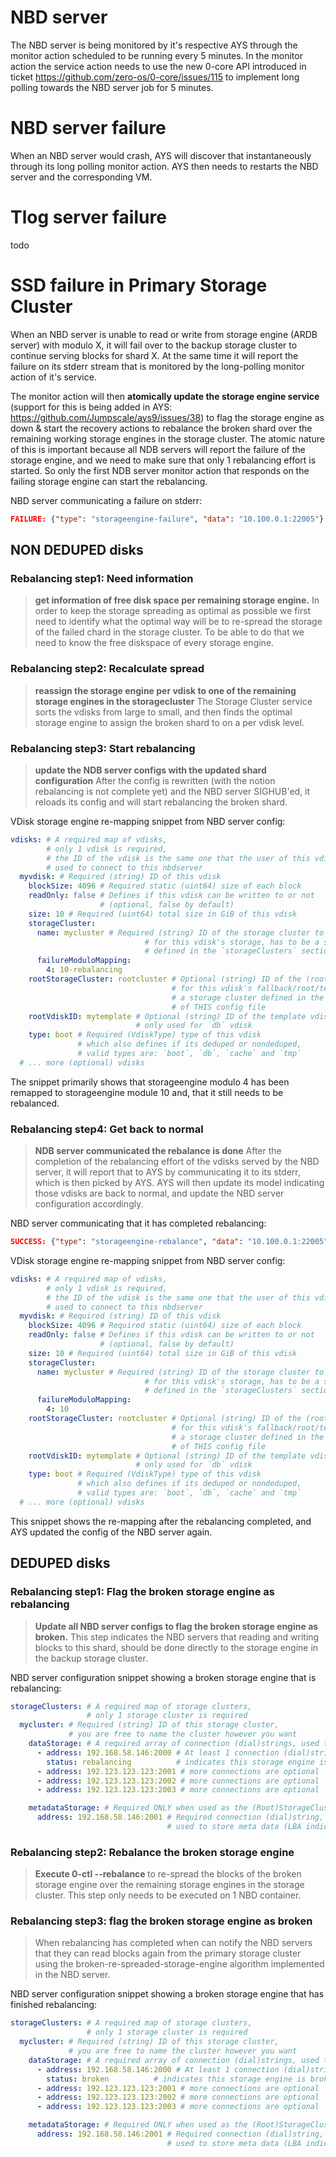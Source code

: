 # NBD server
The NBD server is being monitored by it's respective AYS through the monitor action scheduled to be running every 5 minutes. In the monitor action the service action needs to use the new 0-core API introduced in ticket https://github.com/zero-os/0-core/issues/115 to implement long polling towards the NBD server job for 5 minutes.

# NBD server failure
When an NBD server would crash, AYS will discover that instantaneously through its long polling monitor action.
AYS then needs to restarts the NBD server and the corresponding VM.

# Tlog server failure
todo

# SSD failure in Primary Storage Cluster
When an NBD server is unable to read or write from storage engine (ARDB server) with modulo X, it will fail over to the backup storage cluster to continue serving blocks for shard X. At the same time it will report the failure on its stderr stream that is monitored by the long-polling monitor action of it's service.

The monitor action will then **atomically update the storage engine service** (support for this is being added in AYS: https://github.com/Jumpscale/ays9/issues/38) to flag the storage engine as down & start the recovery actions to rebalance the broken shard over the remaining working storage engines in the storage cluster. The atomic nature of this is important because all NDB servers will report the failure of the storage engine, and we need to make sure that only 1 rebalancing effort is started. So only the first NDB server monitor action that responds on the failing storage engine can start the rebalancing.

NBD server communicating a failure on stderr:
```json
FAILURE: {"type": "storageengine-failure", "data": "10.100.0.1:22005"}
```

## NON DEDUPED disks

### Rebalancing step1: Need information
> **get information of free disk space per remaining storage engine.**
In order to keep the storage spreading as optimal as possible we first need to identify what the optimal way will be to re-spread the storage of the failed chard in the storage cluster. To be able to do that we need to know the free diskspace of every storage engine.

### Rebalancing step2: Recalculate spread
> **reassign the storage engine per vdisk to one of the remaining storage engines in the storagecluster**
The Storage Cluster service sorts the vdisks from large to small, and then finds the optimal storage engine to assign the broken shard to on a per vdisk level.

### Rebalancing step3: Start rebalancing
> **update the NDB server configs with the updated shard configuration**
After the config is rewritten (with the notion rebalancing is not complete yet) and the NBD server SIGHUB'ed, it reloads its config and will start rebalancing the broken shard.

VDisk storage engine re-mapping snippet from NBD server config:
```yaml
vdisks: # A required map of vdisks,
        # only 1 vdisk is required,
        # the ID of the vdisk is the same one that the user of this vdisk (nbd client)
        # used to connect to this nbdserver
  myvdisk: # Required (string) ID of this vdisk
    blockSize: 4096 # Required static (uint64) size of each block
    readOnly: false # Defines if this vdisk can be written to or not
                    # (optional, false by default)
    size: 10 # Required (uint64) total size in GiB of this vdisk
    storageCluster:
      name: mycluster # Required (string) ID of the storage cluster to use
                              # for this vdisk's storage, has to be a storage cluster
                              # defined in the `storageClusters` section of THIS config file
      failureModuloMapping:
        4: 10-rebalancing
    rootStorageCluster: rootcluster # Optional (string) ID of the (root) storage cluster to use
                                    # for this vdisk's fallback/root/template storage, has to be
                                    # a storage cluster defined in the `storageClusters` section
                                    # of THIS config file
    rootVdiskID: mytemplate # Optional (string) ID of the template vdisk,
                            # only used for `db` vdisk
    type: boot # Required (VdiskType) type of this vdisk
               # which also defines if its deduped or nondeduped,
               # valid types are: `boot`, `db`, `cache` and `tmp`
  # ... more (optional) vdisks
```
The snippet primarily shows that storageengine modulo 4 has been remapped to storageengine module 10 and, that it still needs to be rebalanced.

### Rebalancing step4: Get back to normal
> **NDB server communicated the rebalance is done**
After the completion of the rebalancing effort of the vdisks served by the NBD server, it will report that to AYS by communicating it to its stderr, which is then picked by AYS. AYS will then update its model indicating those vdisks are back to normal, and update the NBD server configuration accordingly.

NBD server communicating that it has completed rebalancing:
```json
SUCCESS: {"type": "storageengine-rebalance", "data": "10.100.0.1:22005"}
```

VDisk storage engine re-mapping snippet from NBD server config:
```yaml
vdisks: # A required map of vdisks,
        # only 1 vdisk is required,
        # the ID of the vdisk is the same one that the user of this vdisk (nbd client)
        # used to connect to this nbdserver
  myvdisk: # Required (string) ID of this vdisk
    blockSize: 4096 # Required static (uint64) size of each block
    readOnly: false # Defines if this vdisk can be written to or not
                    # (optional, false by default)
    size: 10 # Required (uint64) total size in GiB of this vdisk
    storageCluster:
      name: mycluster # Required (string) ID of the storage cluster to use
                              # for this vdisk's storage, has to be a storage cluster
                              # defined in the `storageClusters` section of THIS config file
      failureModuloMapping:
        4: 10
    rootStorageCluster: rootcluster # Optional (string) ID of the (root) storage cluster to use
                                    # for this vdisk's fallback/root/template storage, has to be
                                    # a storage cluster defined in the `storageClusters` section
                                    # of THIS config file
    rootVdiskID: mytemplate # Optional (string) ID of the template vdisk,
                            # only used for `db` vdisk
    type: boot # Required (VdiskType) type of this vdisk
               # which also defines if its deduped or nondeduped,      
               # valid types are: `boot`, `db`, `cache` and `tmp`
  # ... more (optional) vdisks
```
This snippet shows the re-mapping after the rebalancing completed, and AYS updated the config of the NBD server again.

## DEDUPED disks

### Rebalancing step1: Flag the broken storage engine as rebalancing
> **Update all NBD server configs to flag the broken storage engine as broken.**
This step indicates the NBD servers that reading and writing blocks to this shard, should be done directly to the storage engine in the backup storage cluster.

NBD server configuration snippet showing a broken storage engine that is rebalancing:
```yaml
storageClusters: # A required map of storage clusters,
                 # only 1 storage cluster is required
  mycluster: # Required (string) ID of this storage cluster,
             # you are free to name the cluster however you want
    dataStorage: # A required array of connection (dial)strings, used to store data
      - address: 192.168.58.146:2000 # At least 1 connection (dial)string is required
        status: rebalancing          # indicates this storage engine is rebalancing
      - address: 192.123.123.123:2001 # more connections are optional
      - address: 192.123.123.123:2002 # more connections are optional
      - address: 192.123.123.123:2003 # more connections are optional

    metadataStorage: # Required ONLY when used as the (Root)StorageCluster of a `boot` vdisk
      address: 192.168.58.146:2001 # Required connection (dial)string,
                                   # used to store meta data (LBA indices)
```

### Rebalancing step2: Rebalance the broken storage engine
> **Execute 0-ctl --rebalance <NBD server config file>** to re-spread the blocks of the broken storage engine over the remaining storage engines in the storage cluster. This step only needs to be executed on 1 NBD container.

### Rebalancing step3: flag the broken storage engine as broken
> When rebalancing has completed when can notify the NBD servers that they can read blocks again from the primary storage cluster using the broken-re-spreaded-storage-engine algorithm implemented in the NBD server.

NBD server configuration snippet showing a broken storage engine that has finished rebalancing:
```yaml
storageClusters: # A required map of storage clusters,
                 # only 1 storage cluster is required
  mycluster: # Required (string) ID of this storage cluster,
             # you are free to name the cluster however you want
    dataStorage: # A required array of connection (dial)strings, used to store data
      - address: 192.168.58.146:2000 # At least 1 connection (dial)string is required
        status: broken          # indicates this storage engine is broken
      - address: 192.123.123.123:2001 # more connections are optional
      - address: 192.123.123.123:2002 # more connections are optional
      - address: 192.123.123.123:2003 # more connections are optional

    metadataStorage: # Required ONLY when used as the (Root)StorageCluster of a `boot` vdisk
      address: 192.168.58.146:2001 # Required connection (dial)string,
                                   # used to store meta data (LBA indices)
```
